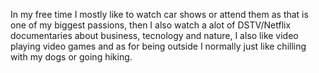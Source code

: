 In my free time I mostly like to watch car shows or attend them as that is one of my biggest passions, then I also watch a alot of DSTV/Netflix documentaries about business, tecnology and nature, I also like video playing video games and as for being outside I normally just like chilling with my dogs or going  hiking.  
